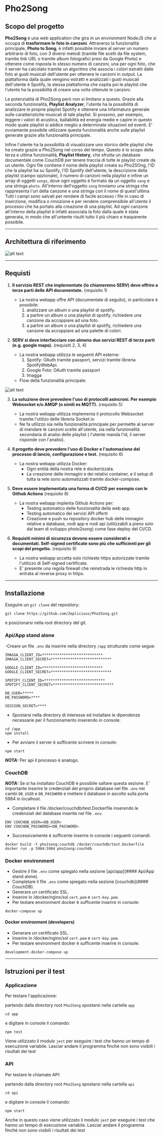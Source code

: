 # Pho2Song

## Scopo del progetto

__Pho2Song__ è una web application che gira in un environment NodeJS che si occupa di __trasformare le foto in canzoni__. Attraverso la funzionalità principale, __Photo to Song__, 
è infatti possibile inviare al server un numero arbitrario di foto, con 3 diversi metodi (tramite file scelti da file system, tramite link URL o tramite album fotografici presi da Google Photo)
e ottenere come risposta lo stesso numero di canzoni, una per ogni foto, che il server ha calcolato tramite un algoritmo che associa i colori estratti dalle foto ai gusti musicali dell'utente per ottenere
le canzoni in output. La piattaforma dalla quale vengono estratti e analizzati i gusti musicali dell'utente è Spotify, la stessa piattaforma che ospita poi le playlist che l'utente ha la possibilità di creare
una volta ottenute le canzoni.

Le potenzialità di Pho2Song però non si limitano a questo. Grazie alla seconda funzionalità, __Playlist Analyzer__, l'utente ha la possibilità di analizzare le proprie playlist Spotify e ottenere una infarinatura generale
sulle caratteristiche musicali di tale playlist. Si possono, per esempio, leggere i valori di acustica, ballabilità ed energia medie e capire in questo modo quale playlist si addice meglio a determinate situazioni ed eventi.
E' ovviamente possibile utilizzare questa funzionalità anche sulle playlist generate grazie alla funzionalità principale.

Infine l'utente ha la possibilità di visualizzare uno storico delle playlist che ha creato grazie a Pho2Song nel corso del tempo. Questo è lo scopo della terza e ultima funzionalità, __Playlist History__, che sfrutta un database documentale
come CouchDB per tenere traccia di tutte le playlist create da un utente. Ogni file contiene il nome della playlist creata su Pho2SOng, l'ID che la playlist ha su Spotify, l'ID Spotify dell'utente, la descrizione della playlist (campo opzionale), il numero di canzoni nella playlist e infine un array di oggetti `songs`, dove ogni oggetto è formato da un oggetto `song` e una stringa `photo`. All'interno dell'oggetto `song` troviamo una stringa che rappresenta l'uri della canzone e una stringa con il nome di quest'ultima
Tutti i campi sono salvati per rendere di facile accesso i file in caso di inserzione, modifica o rimozione e per rendere comprensibile all'utente il processo che ha portato alla creazione di una playlist. Ad ogni canzone all'interno della playlist è infatti associata la foto dalla quale è stata generata, in modo che all'untente risulti tutto il più chiaro e trasparente possibile.

---

## Architettura di riferimento

![alt text](./architettura_di_riferimento.svg)

---

## Requisti

1. __Il servizio REST che implementate (lo chiameremo SERV) deve offrire a terze parti delle API documentate.__ (requisito 1)
    - La nostra webapp offre API (documentate di seguito), in particolare è possibile:
        1. analizzare un album o una playlist di spotify.
        2. a partire un album o una playlist di spotify, richiedere una canzone da accoppiare ad una foto.
        3. a partire un album o una playlist di spotify, richiedere una canzone da accoppiare ad una palette di colori.

2. __SERV si deve interfacciare con almeno due servizi REST di terze parti (e.g. google maps).__ (requisiti 2, 3, 4)
    - La nostra webapp utilizza le seguenti API esterne:
        1. Spotify: OAuth tramite passport, servizi tramite libreria SpotifyWebApi.
        2. Google Foto: OAuth tramite passport
        3. Imagga
    - Flow della funzionalità principale:

![alt text](./funzionalità_principale.svg)

3. __La soluzione deve prevedere l'uso di protocolli asincroni. Per esempio Websocket e/o AMQP (o simili es MQTT).__ (requisito 5)
    - La nostra webapp utilizza implementa il protocollo Websocket tramite l'utilizo delle libreria Socket.io
    - Ne fa utilizzo sia nella funzionalità principale per permette al server di mandare le canzoni scelte all'utente, sia nella funzionalità secondaria di analisi delle playlist ( l'utente manda l'id, il server risponde con l'analisi).

4. __Il progetto deve prevedere l'uso di Docker e l'automazione del processo di lancio, configurazione e test.__ (requisito 6)
    - La nostra webapp utilizza Docker:
        - Ogni entità della nostra rete è dockerizzata.
        - La creazione delle immagini e dei relativi container, e il setup di tutta la rete sono automatizzati tramite docker-compose.

5. __Deve essere implementata una forma di CI/CD per esempio con le Github Actions__ (requisito 8)
    - La nostra webapp implenta Github Actions per:
        - Testing automatico delle funzionalità della web app.
        - Testing automatico dei servizi API offerti
        - Creazione e push su repository docker hub delle immagini relative a database, nodi app e nodi api (utilizzabili a pieno solo dal team di sviluppo photo2song) come fase deploy del CI/CD.

6. __Requisiti minimi di sicurezza devono essere considerati e documentati. Self-signed certificate sono più che sufficienti per gli scopi del progetto.__ (requisito 9)
    - La nostra webapp accetta solo richieste https autorizzate tramite l'utilizzo di Self-signed certificate.
    - E' presente una regola firewall che reinstrada le richieste http in entrata al reverse proxy in https.

---

## Installazione

Eseguire un `git clone` del repository:

```
git clone https://github.com/Zeplicious/Pho2Song.git
```

e posizionarsi nella root directory del git.

### Api/App stand alone

-Creare un file `.env` da inserire nella directory `/app` strutturato come segue:

```
IMAGGA_CLIENT_ID=****************************
IMAGGA_CLIENT_SECRET=****************************

GOOGLE_CLIENT_ID=****************************
GOOGLE_CLIENT_SECRET=****************************

SPOTIFY_CLIENT_ID=****************************
SPOTIFY_CLIENT_SECRET=****************************

DB_USER=*****
DB_PASSWORD=****

SESSION_SECRET=****
```

- Spostarsi nella directory di interesse ed installare le dipendenze necessarie per il funzionamento inserendo in console:

```
cd /app
npm install
```

- Per avviare il server è sufficente scrivere in console:

```
npm start
```

**_NOTA:_** Per api il processo è analogo.

### CouchDB

**_NOTA:_** Se si ha installato CouchDB è possibile saltare questa sezione. E' importante inserire le credenziali del proprio database nel file `.env` nei cambi `DB_USER` e `DB_PASSWORD` e mettere il database in ascolto sulla porta 5984 in localhost.


- Completare il file /docker/couchdb/test.Dockerfile inserendo le credenziali del database inserite nel file `.env`.
```
ENV COUCHDB_USER=<DB_USER>
ENV COUCHDB_PASSWORD=<DB_PASSWORD>
```

- Successivamente è sufficente inserire in console i seguenti comandi:

```
docker build -t pho2song:couchdb /docker/couchdb/test.Dockerfile
docker run -p 5984:5984 pho2song:couchdb
```

### Docker environment

- Gestire il file `.env` come spiegato nella sezione [api/app](#### Api/App stand alone).
- Completare il file `.env` come spiegato nella sezione [couchdb](#### CouchDB).
- Generare un certificato SSL.
- Inserire in /docker/nginx/ssl `cert.pem` e `cert-key.pem`.
- Per testare environment docker è sufficente inserire in console:

```
docker-compose up
```

#### Docker environment (developers)

- Generare un certificato SSL.
- Inserire in /docker/nginx/ssl `cert.pem` e `cert-key.pem`.
- Per testare environment docker è sufficente inserire in console:

```
development.docker-compose up
```

---

## Istruzioni per il test

### Applicazione

Per testare l'applicazione:

partendo dalla directory root `Pho2Song` spostarsi nella cartella `app`

```
cd app
```

e digitare in console il comando:

```
npm test
```

Viene utilizzato il modulo `jest` per eseguire i test che hanno un tempo di esecuzione variabile. Lasciar andare il programma finchè non sono visibili i risultati dei test

### API

Per testare le chiamate API:

partendo dalla directory root `Pho2Song` spostarsi nella cartella `api`

```
cd api
```

e digitare in console il comando:

```
npm start
```

Anche in questo caso viene utilizzato il modulo `jest` per eseguire i test che hanno un tempo di esecuzione variabile. Lasciar andare il programma finchè non sono visibili i risultati dei test
